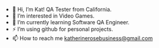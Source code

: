 - 👋 Hi, I’m Kat! QA Tester from California.
- 👀 I’m interested in Video Games.
- 🌱 I’m currently learning Software QA Engineer.
- ⚡ I’m using github for personal projects.
- 📫 How to reach me katherinerosebusiness@gmail.com

<!---
imkataclysm/imkataclysm is a ✨ special ✨ repository because its `README.md` (this file) appears on your GitHub profile.
You can click the Preview link to take a look at your changes.
--->
